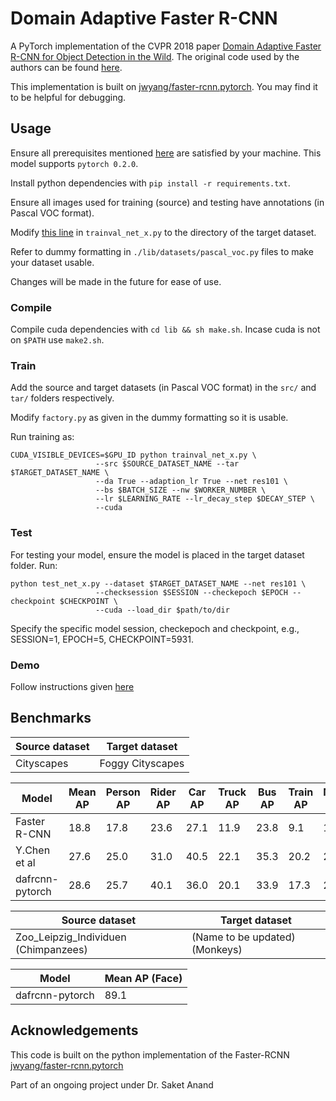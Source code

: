 # Domain Adaptive Faster R-CNN

A PyTorch implementation of the CVPR 2018 paper [Domain Adaptive Faster R-CNN for Object Detection in the Wild](https://arxiv.org/pdf/1803.03243).
The original code used by the authors can be found [here](https://github.com/yuhuayc/da-faster-rcnn).

This implementation is built on [jwyang/faster-rcnn.pytorch](https://github.com/jwyang/faster-rcnn.pytorch). You may find it to be helpful for debugging.

## Usage
Ensure all prerequisites mentioned [here](https://github.com/jwyang/faster-rcnn.pytorch) are satisfied by your machine. This model supports `pytorch 0.2.0`.

Install python dependencies with `pip install -r requirements.txt`.

Ensure all images used for training (source) and testing have annotations (in Pascal VOC format).

Modify [this line](https://github.com/divyam02/dafrcnn-pytorch/blob/6492195758c1b9f11173339dbabd91d70624e0a7/trainval_net_x.py#L663) in `trainval_net_x.py` to the directory of the target dataset.

Refer to dummy formatting in `./lib/datasets/pascal_voc.py` files to make your dataset usable.

Changes will be made in the future for ease of use.

### Compile
Compile cuda dependencies with `cd lib && sh make.sh`. Incase cuda is not on `$PATH` use `make2.sh`.

### Train
Add the source and target datasets (in Pascal VOC format) in the `src/` and `tar/` folders respectively.

Modify `factory.py` as given in the dummy formatting so it is usable.

Run training as:
```
CUDA_VISIBLE_DEVICES=$GPU_ID python trainval_net_x.py \
                   --src $SOURCE_DATASET_NAME --tar $TARGET_DATASET_NAME \
                   --da True --adaption_lr True --net res101 \
                   --bs $BATCH_SIZE --nw $WORKER_NUMBER \
                   --lr $LEARNING_RATE --lr_decay_step $DECAY_STEP \
                   --cuda
```
### Test
For testing your model, ensure the model is placed in the target dataset folder. Run:
```
python test_net_x.py --dataset $TARGET_DATASET_NAME --net res101 \
                   --checksession $SESSION --checkepoch $EPOCH --checkpoint $CHECKPOINT \
                   --cuda --load_dir $path/to/dir
```
Specify the specific model session, checkepoch and checkpoint, e.g., SESSION=1, EPOCH=5, CHECKPOINT=5931.

### Demo
Follow instructions given [here](https://github.com/jwyang/faster-rcnn.pytorch#demo)

## Benchmarks
Source dataset  | Target dataset  |
-----------------|-----------------|
Cityscapes  | Foggy Cityscapes

Model | Mean AP | Person AP | Rider AP  | Car AP  | Truck AP  | Bus AP  | Train AP  | Motorcycle AP | Bicycle AP  |
------|---------|-----------|-----------|---------|-----------|---------|-----------|---------------|-------------|
Faster R-CNN | 18.8  | 17.8  | 23.6  | 27.1  | 11.9  | 23.8  | 9.1 | 14.4  | 22.8  |
Y.Chen et al  | 27.6  | 25.0  | 31.0  | 40.5  | 22.1  | 35.3  | 20.2  | 20.0  | 27.1  |
dafrcnn-pytorch | 28.6  | 25.7  | 40.1  | 36.0  | 20.1  | 33.9  | 17.3  | 24.3  | 31.3  |

Source dataset  | Target dataset  |
----------------|-----------------|
Zoo_Leipzig_Individuen (Chimpanzees)  | (Name to be updated) (Monkeys)

Model | Mean AP (Face)
------|---------------|
dafrcnn-pytorch | 89.1  |

## Acknowledgements
This code is built on the python implementation of the Faster-RCNN [jwyang/faster-rcnn.pytorch](https://github.com/jwyang/faster-rcnn.pytorch)

Part of an ongoing project under Dr. Saket Anand
